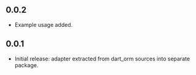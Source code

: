 0.0.2
-----

- Example usage added.

0.0.1
-----

- Initial release: adapter extracted from dart_orm sources
  into separate package.